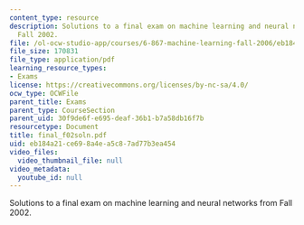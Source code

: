 ```yaml
---
content_type: resource
description: Solutions to a final exam on machine learning and neural networks from
  Fall 2002.
file: /ol-ocw-studio-app/courses/6-867-machine-learning-fall-2006/eb184a21ce698a4ea5c87ad77b3ea454_final_f02soln.pdf
file_size: 170831
file_type: application/pdf
learning_resource_types:
- Exams
license: https://creativecommons.org/licenses/by-nc-sa/4.0/
ocw_type: OCWFile
parent_title: Exams
parent_type: CourseSection
parent_uid: 30f9de6f-e695-deaf-36b1-b7a58db16f7b
resourcetype: Document
title: final_f02soln.pdf
uid: eb184a21-ce69-8a4e-a5c8-7ad77b3ea454
video_files:
  video_thumbnail_file: null
video_metadata:
  youtube_id: null
---
```

Solutions to a final exam on machine learning and neural networks from Fall 2002.